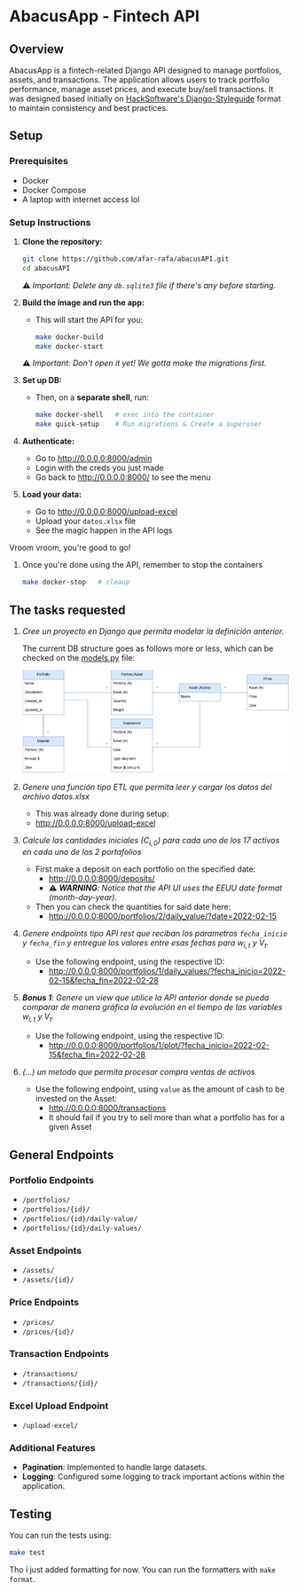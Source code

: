 # AbacusApp - Fintech API

## Overview

AbacusApp is a fintech-related Django API designed to manage portfolios, assets, and transactions. The application allows users to track portfolio performance, manage asset prices, and execute buy/sell transactions. It was designed based initially on [HackSoftware's Django-Styleguide](https://github.com/HackSoftware/Django-Styleguide) format to maintain consistency and best practices.

## Setup

### Prerequisites

- Docker
- Docker Compose
- A laptop with internet access lol

### Setup Instructions

1. **Clone the repository:**

    ```bash
    git clone https://github.com/afar-rafa/abacusAPI.git
    cd abacusAPI
    ```

    ⚠️ _Important: Delete any `db.sqlite3` file if there's any before starting._

1. **Build the image and run the app:**

    - This will start the API for you:

        ```bash
        make docker-build
        make docker-start
        ```

    ⚠️ _Important: Don't open it yet! We gotta make the migrations first._

1. **Set up DB:**

    - Then, on a **separate shell**, run:

        ```bash
        make docker-shell   # exec into the container
        make quick-setup    # Run migrations & Create a superuser
        ```

1. **Authenticate:**

    - Go to http://0.0.0.0:8000/admin
    - Login with the creds you just made
    - Go back to http://0.0.0.0:8000/ to see the menu

1. **Load your data:**

    - Go to http://0.0.0.0:8000/upload-excel
    - Upload your `datos.xlsx` file
    - See the magic happen in the API logs

Vroom vroom, you're good to go!

1. Once you're done using the API, remember to stop the containers

    ```bash
    make docker-stop   # cleaup
    ```

## The tasks requested

1. _Cree un proyecto en Django que permita modelar la definición anterior._

    The current DB structure goes as follows more or less, which can be checked on the [models.py](/abacusAPI/apps/abacusapp/models.py) file:

    ![test](DB.png)

1. _Genere una función tipo ETL que permita leer y cargar los datos del archivo datos.xlsx_

    - This was already done during setup:
    - http://0.0.0.0:8000/upload-excel

1. _Calcule las cantidades iniciales ($C_{i,0}$) para cada uno de los 17 activos en cada uno de los 2 portafolios_

    - First make a deposit on each portfolio on the specified date:
        - http://0.0.0.0:8000/deposits/
        - ⚠️ _**WARNING**: Notice that the API UI uses the EEUU date format (month-day-year)._
    - Then you can check the quantities for said date here:
        - http://0.0.0.0:8000/portfolios/2/daily_value/?date=2022-02-15

1. *Genere endpoints tipo API rest que reciban los parametros `fecha_inicio` y `fecha_fin` y entregue los valores entre esas fechas para $w_{i,t}$ y $V_t$.*

    - Use the following endpoint, using the respective ID:
        - http://0.0.0.0:8000/portfolios/1/daily_values/?fecha_inicio=2022-02-15&fecha_fin=2022-02-28

1. _**Bonus 1**: Genere un view que utilice la API anterior donde se pueda comparar de manera gráfica la evolución en el tiempo de las variables $w_{i,t}$ y $V_t$._

    - Use the following endpoint, using the respective ID:
        - http://0.0.0.0:8000/portfolios/1/plot/?fecha_inicio=2022-02-15&fecha_fin=2022-02-28

1. _(...) un metodo que permita procesar compra ventas de activos_

    - Use the following endpoint, using `value` as the amount of cash to be invested on the Asset:
        - http://0.0.0.0:8000/transactions
        - It should fail if you try to sell more than what a portfolio has for a given Asset

## General Endpoints

### Portfolio Endpoints

- `/portfolios/`
- `/portfolios/{id}/`
- `/portfolios/{id}/daily-value/`
- `/portfolios/{id}/daily-values/`

### Asset Endpoints

- `/assets/`
- `/assets/{id}/`

### Price Endpoints

- `/prices/`
- `/prices/{id}/`

### Transaction Endpoints

- `/transactions/`
- `/transactions/{id}/`

### Excel Upload Endpoint

- `/upload-excel/`

### Additional Features

- **Pagination**: Implemented to handle large datasets.
- **Logging**: Configured some logging to track important actions within the application.

## Testing

You can run the tests using:

```bash
make test
```

Tho i just added formatting for now. You can run the formatters with `make format`.